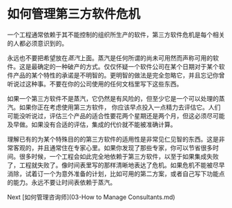 # 如何管理第三方软件危机

一个工程通常依赖于其不能控制的组织所生产的软件，第三方软件危机是每个相关的人都必须意识到的。

永远也不要把希望放在*蒸汽*上面。蒸汽是任何所谓的尚未可用然而声称可用的软件。这是最确定的一种破产的方式。仅仅怀疑一个软件公司在某个日期对于某个软件产品的某个特性的承诺是不明智的。更明智的做法是完全忽略它，并且忘记你曾听说过这种事。不要在你的公司使用的任何文档里写下这些东西。

如果一个第三方软件不是蒸汽，它仍然是有风险的，但至少它是一个可以处理的蒸汽。如果你正在考虑使用第三方软件， 你应该早点投入一点精力去评估它。人们可能没听说过，评估三个产品的适合性要花两个星期还是两个月，但这必须尽可能及早做。如果没有合适的评估，集成的代价就不能被准确计算。

理解已有的为某个特殊目的的第三方软件的适用性是非常见仁见智的东西。这是非常客观的，并且通常住在专家心里。如果你发现了那些专家，你可以节省很多时间。很多时候，一个工程会如此完全地依赖于第三方软件，以至于如果集成失败了，工程就失败了。像时间表里写的那样清晰地表达了危机。如果危机不能被尽早消除，试着订一个为意外准备的计划，比如可用的第二方案，或者自己写下功能点的能力。永远不要让时间表依赖于蒸汽。

Next [如何管理咨询师](03-How to Manage Consultants.md)
